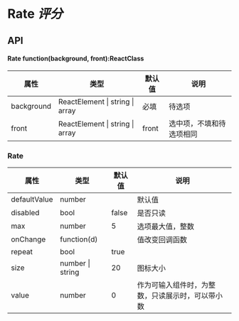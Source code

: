 # Rate *评分*

<example />

## API

#### Rate function(background, front):ReactClass

| 属性 | 类型 | 默认值 | 说明 |
| --- | --- | --- | --- |
| background | ReactElement \| string \| array | 必填 | 待选项 |
| front | ReactElement \| string \| array | front | 选中项，不填和待选项相同 |

### Rate

| 属性 | 类型 | 默认值 | 说明 |
| --- | --- | --- | --- |
| defaultValue | number | | 默认值 |
| disabled | bool | false | 是否只读 |
| max | number | 5 | 选项最大值，整数 |
| onChange | function(d) | | 值改变回调函数 |
| repeat | bool | true | 
| size | number \| string | 20 | 图标大小 |
| value | number | 0 | 作为可输入组件时，为整数，只读展示时，可以带小数 |